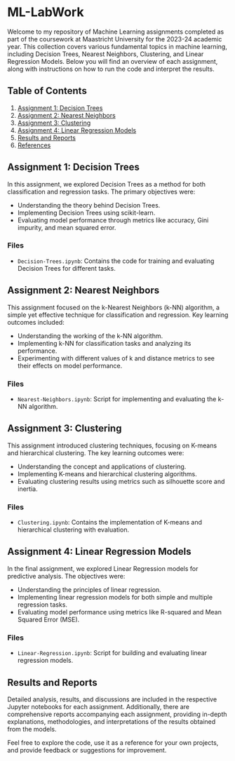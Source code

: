 # ML-LabWork

Welcome to my repository of Machine Learning assignments completed as part of the coursework at Maastricht University for the 2023-24 academic year. This collection covers various fundamental topics in machine learning, including Decision Trees, Nearest Neighbors, Clustering, and Linear Regression Models. Below you will find an overview of each assignment, along with instructions on how to run the code and interpret the results.

## Table of Contents
1. [Assignment 1: Decision Trees](#assignment-1-decision-trees)
2. [Assignment 2: Nearest Neighbors](#assignment-2-nearest-neighbors)
4. [Assignment 3: Clustering](#assignment-3-clustering)
5. [Assignment 4: Linear Regression Models](#assignment-4-linear-regression-models)
6. [Results and Reports](#results-and-reports)
7. [References](#references)

## Assignment 1: Decision Trees
In this assignment, we explored Decision Trees as a method for both classification and regression tasks. The primary objectives were:
- Understanding the theory behind Decision Trees.
- Implementing Decision Trees using scikit-learn.
- Evaluating model performance through metrics like accuracy, Gini impurity, and mean squared error.

### Files
- `Decision-Trees.ipynb`: Contains the code for training and evaluating Decision Trees for different tasks.

## Assignment 2: Nearest Neighbors
This assignment focused on the k-Nearest Neighbors (k-NN) algorithm, a simple yet effective technique for classification and regression. Key learning outcomes included:
- Understanding the working of the k-NN algorithm.
- Implementing k-NN for classification tasks and analyzing its performance.
- Experimenting with different values of k and distance metrics to see their effects on model performance.

### Files
- `Nearest-Neighbors.ipynb`: Script for implementing and evaluating the k-NN algorithm.

## Assignment 3: Clustering
This assignment introduced clustering techniques, focusing on K-means and hierarchical clustering. The key learning outcomes were:
- Understanding the concept and applications of clustering.
- Implementing K-means and hierarchical clustering algorithms.
- Evaluating clustering results using metrics such as silhouette score and inertia.

### Files
- `Clustering.ipynb`: Contains the implementation of K-means and hierarchical clustering with evaluation.

## Assignment 4: Linear Regression Models
In the final assignment, we explored Linear Regression models for predictive analysis. The objectives were:
- Understanding the principles of linear regression.
- Implementing linear regression models for both simple and multiple regression tasks.
- Evaluating model performance using metrics like R-squared and Mean Squared Error (MSE).

### Files
- `Linear-Regression.ipynb`: Script for building and evaluating linear regression models.

## Results and Reports
Detailed analysis, results, and discussions are included in the respective Jupyter notebooks for each assignment. Additionally, there are comprehensive reports accompanying each assignment, providing in-depth explanations, methodologies, and interpretations of the results obtained from the models.

Feel free to explore the code, use it as a reference for your own projects, and provide feedback or suggestions for improvement.
